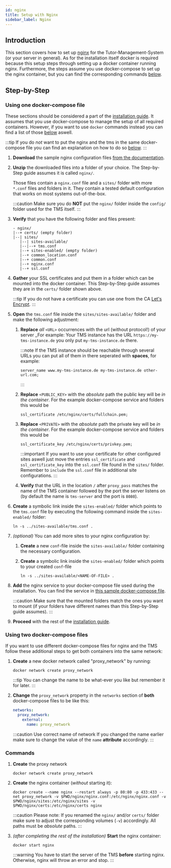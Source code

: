 ```yaml
---
id: nginx
title: Setup with Nginx
sidebar_label: Nginx
---
```


## Introduction

This section covers how to set up [nginx][nginx] for the Tutor-Management-System (or your server in general). As for the installation itself docker is required because this setup steps through setting up a docker container running nginx. Furthermore, the steps assume you use docker-compose to set up the nginx container, but you can find the corresponding commands [below](#commands).

## Step-by-Step

### Using one docker-compose file

These sections should be considered a part of the [installation guide][installation-doc].
It assumes that you use docker-compose to manage the setup of all required containers.
However, if you want to use `docker` commands instead you can find a list of those [below](#commands) aswell.

:::tip
If you do _not_ want to put the nginx and the tms in the same docker-compose file you can find an explanation on how to do so [below](#using-two-docker-compose-files).
:::

1. **Download** the sample nginx configuration files [from the documentation](../assets/nginx-sample.zip).

1. **Unzip** the downloaded files into a folder of your choice. The Step-by-Step guide assumes it is called `nginx/`.

   Those files contain a `nginx.conf` file and a `sites/` folder with more `*.conf` files and folders in it.
   They contain a tested default configuration that works on most systems out-of-the-box.

   :::caution
   Make sure you do **NOT** put the `nginx/` folder inside the `config/` folder used for the TMS itself.
   :::

1. **Verify** that you have the following folder and files present:

   ```
   - nginx/
   |--+ certs/ (empty folder)
   |--| sites/
      |--| sites-available/
      |--|--+ tms.conf
      |--+ sites-enabled/ (empty folder)
      |--+ common_location.conf
      |--+ common.conf
      |--+ nginx.conf
      |--+ ssl.conf
   ```

1. **Gather** your SSL certificates and put them in a folder which can be mounted into the docker container. This Step-by-Step guide assumes they are in the `certs/` folder shown above.

   :::tip
   If you do not have a certificate you can use one from the CA [Let's Encrypt][lets-encrypt].
   :::

1. **Open** the `tms.conf` file inside the `sites/sites-available/` folder and make the following adjustment:

   1. **Replace** _all_ `<URL>` occurrences with the url (without protocol!) of your server
      \_For example: Your TMS instance has the URL `https://my-tms-instance.de` you only put `my-tms-instance.de` there.

      :::note
      If the TMS instance should be reachable through several URLs you can put all of them in there seperated with **spaces**, for example:

      ```
      server_name www.my-tms-instance.de my-tms-instance.de other-url.com;
      ```

      :::

   1. **Replace** `<PUBLIC_KEY>` with the _absolute_ path the public key will be _in the container_. For the example docker-compose service and folders this would be

      ```
      ssl_certificate /etc/nginx/certs/fullchain.pem;
      ```

   1. **Replace** `<PRIVATE>` with the _absolute_ path the private key will be _in the container_. For the example docker-compose service and folders this would be

      ```
      ssl_certificate_key /etc/nginx/certs/privkey.pem;
      ```

      :::important
      If you want to use your certificate for other configured sites aswell just move the entries `ssl_certificate` and `ssl_certificate_key` into the `ssl.conf` file found in the `sites/` folder. Remember to `include` the `ssl.conf` file in additional site configurations.
      :::

   1. **Verify** that the URL in the location `/` after `proxy_pass` matches the name of the TMS container followed by the port the server listens on (by default the name is `tms-server` and the port is `8080`).

1. **Create** a symbolic link inside the `sites-enabled/` folder which points to the `tms.conf` file by executing the following command inside the `sites-enabled/` folder:

   ```shell
   ln -s ../sites-available/tms.conf .
   ```

1. _(optional)_ You can add more sites to your nginx configuration by:

   1. **Create** a new `conf`-file inside the `sites-available/` folder containing the necessary configuration.

   1. **Create** a symbolic link inside the `sites-enabled/` folder which points to your created `conf`-file

      ```shell
      ln -s ../sites-available/<NAME-OF-FILE> .
      ```

1. **Add** the nginx service to your docker-compose file used during the installation. You can find the service in [this sample docker-compose file](../assets/docker-compose-nginx.yml).

   :::caution
   Make sure that the mounted folders match the ones you want to mount (if your folders have different names than this Step-by-Step guide assumes).
   :::

1. **Proceed** with the rest of the [installation guide][installation-doc-step-by-step].

### Using two docker-compose files

If you want to use different docker-compose files for nginx and the TMS follow these additional steps to get both containers into the same network:

1. **Create** a new docker network called "proxy_network" by running:

   ```shell
   docker network create proxy_network
   ```

   :::tip
   You can change the name to be what-ever you like but remember it for later.
   :::

1. **Change** the `proxy_network` property in the `networks` section of **both** docker-compose files to be like this:

   ```yml
   networks:
     proxy_network:
       external:
         name: proxy_network
   ```

   :::caution Use correct name of network
   If you changed the name earlier make sure to change the value of the `name` **attribute** accordingly.
   :::

### Commands

1. **Create** the proxy network

   ```shell
   docker network create proxy_network
   ```

1. **Create** the nginx container (_without_ starting it):

   ```shell
   docker create --name nginx --restart always -p 80:80 -p 433:433 --net proxy_network -v $PWD/nginx/nginx.conf:/etc/nginx/nginx.conf -v $PWD/nginx/sites:/etc/nginx/sites -v $PWD/nginx/certs:/etc/nginx/certs nginx
   ```

   :::caution
   Please note: If you renamed the `nginx/` and/or `certs/` folder make sure to adjust the corresponding volumes (`-v`) accordingly. All paths must be _absolute_ paths.
   :::

1. _(after completing the rest of the installation)_ **Start** the nginx container:

   ```shell
   docker start nginx
   ```

   :::warning
   You have to start the server of the TMS **before** starting nginx. Otherwise, nginx will throw an error and stop.
   :::

<!-- LINKS -->

[installation-doc]: ./installation/
[installation-doc-step-by-step]: ./installation/#step-by-step
[lets-encrypt]: https://letsencrypt.org/
[nginx]: https://www.nginx.com/
